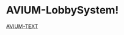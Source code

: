 # AVIUM-LobbySystem!
[AVIUM-TEXT](https://user-images.githubusercontent.com/34680065/193464445-359fe3d2-8f97-4c8c-92c9-4e75f0f1dda0.png)
